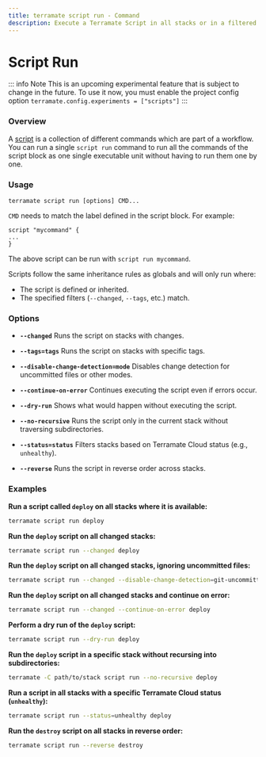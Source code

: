 ```yaml
---
title: terramate script run - Command
description: Execute a Terramate Script in all stacks or in a filtered subset of stacks by using the `terramate script run` command.
---
```


# Script Run

::: info Note
This is an upcoming experimental feature that is subject to change in the future. To use it now, you must enable the project config option `terramate.config.experiments = ["scripts"]`
:::


### Overview

A [script](../../../orchestration/scripts.md#introduction) is a collection of different commands which are part of a workflow.
You can run a single `script run` command to run all the commands of the script block as one single executable unit without having to run them one by one.


### Usage

`terramate script run [options] CMD...`

`CMD` needs to match the label defined in the script block. For example:

```
script "mycommand" {
...
}
```
The above script can be run with `script run mycommand`.

Scripts follow the same inheritance rules as globals and will only run where:

- The script is defined or inherited.
- The specified filters (`--changed`, `--tags`, etc.) match.

### Options

- **`--changed`**
Runs the script on stacks with changes.

- **`--tags=tags`**
Runs the script on stacks with specific tags.

- **`--disable-change-detection=mode`**
Disables change detection for uncommitted files or other modes.

- **`--continue-on-error`**
Continues executing the script even if errors occur.

- **`--dry-run`**
Shows what would happen without executing the script.

- **`--no-recursive`**
Runs the script only in the current stack without traversing subdirectories.

- **`--status=status`**
Filters stacks based on Terramate Cloud status (e.g., `unhealthy`).

- **`--reverse`**
Runs the script in reverse order across stacks.


### Examples

**Run a script called `deploy` on all stacks where it is available:**
```bash
terramate script run deploy
```

**Run the `deploy` script on all changed stacks:**
```bash
terramate script run --changed deploy
```

**Run the `deploy` script on all changed stacks, ignoring uncommitted files:**
```bash
terramate script run --changed --disable-change-detection=git-uncommitted deploy
```

**Run the `deploy` script on all changed stacks and continue on error:**
```bash
terramate script run --changed --continue-on-error deploy
```

**Perform a dry run of the `deploy` script:**
```bash
terramate script run --dry-run deploy
```

**Run the `deploy` script in a specific stack without recursing into subdirectories:**
```bash
terramate -C path/to/stack script run --no-recursive deploy
```

**Run a script in all stacks with a specific Terramate Cloud status (`unhealthy`):**
```bash
terramate script run --status=unhealthy deploy
```

**Run the `destroy` script on all stacks in reverse order:**
```bash
terramate script run --reverse destroy
```